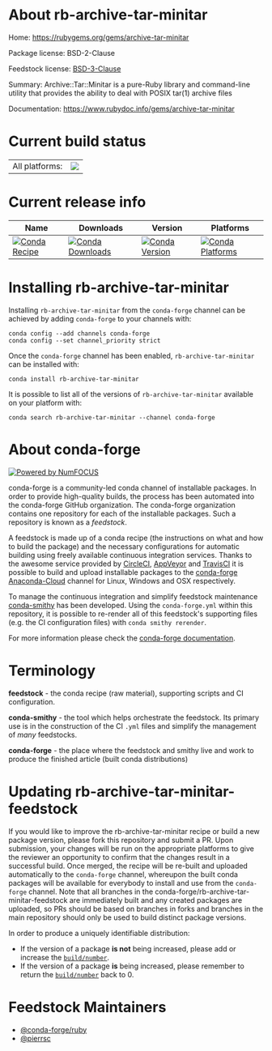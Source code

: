 About rb-archive-tar-minitar
============================

Home: https://rubygems.org/gems/archive-tar-minitar

Package license: BSD-2-Clause

Feedstock license: [BSD-3-Clause](https://github.com/conda-forge/rb-archive-tar-minitar-feedstock/blob/master/LICENSE.txt)

Summary: Archive::Tar::Minitar is a pure-Ruby library and command-line utility that provides the ability to deal with POSIX tar(1) archive files

Documentation: https://www.rubydoc.info/gems/archive-tar-minitar

Current build status
====================


<table><tr><td>All platforms:</td>
    <td>
      <a href="https://dev.azure.com/conda-forge/feedstock-builds/_build/latest?definitionId=7789&branchName=master">
        <img src="https://dev.azure.com/conda-forge/feedstock-builds/_apis/build/status/rb-archive-tar-minitar-feedstock?branchName=master">
      </a>
    </td>
  </tr>
</table>

Current release info
====================

| Name | Downloads | Version | Platforms |
| --- | --- | --- | --- |
| [![Conda Recipe](https://img.shields.io/badge/recipe-rb--archive--tar--minitar-green.svg)](https://anaconda.org/conda-forge/rb-archive-tar-minitar) | [![Conda Downloads](https://img.shields.io/conda/dn/conda-forge/rb-archive-tar-minitar.svg)](https://anaconda.org/conda-forge/rb-archive-tar-minitar) | [![Conda Version](https://img.shields.io/conda/vn/conda-forge/rb-archive-tar-minitar.svg)](https://anaconda.org/conda-forge/rb-archive-tar-minitar) | [![Conda Platforms](https://img.shields.io/conda/pn/conda-forge/rb-archive-tar-minitar.svg)](https://anaconda.org/conda-forge/rb-archive-tar-minitar) |

Installing rb-archive-tar-minitar
=================================

Installing `rb-archive-tar-minitar` from the `conda-forge` channel can be achieved by adding `conda-forge` to your channels with:

```
conda config --add channels conda-forge
conda config --set channel_priority strict
```

Once the `conda-forge` channel has been enabled, `rb-archive-tar-minitar` can be installed with:

```
conda install rb-archive-tar-minitar
```

It is possible to list all of the versions of `rb-archive-tar-minitar` available on your platform with:

```
conda search rb-archive-tar-minitar --channel conda-forge
```


About conda-forge
=================

[![Powered by
NumFOCUS](https://img.shields.io/badge/powered%20by-NumFOCUS-orange.svg?style=flat&colorA=E1523D&colorB=007D8A)](https://numfocus.org)

conda-forge is a community-led conda channel of installable packages.
In order to provide high-quality builds, the process has been automated into the
conda-forge GitHub organization. The conda-forge organization contains one repository
for each of the installable packages. Such a repository is known as a *feedstock*.

A feedstock is made up of a conda recipe (the instructions on what and how to build
the package) and the necessary configurations for automatic building using freely
available continuous integration services. Thanks to the awesome service provided by
[CircleCI](https://circleci.com/), [AppVeyor](https://www.appveyor.com/)
and [TravisCI](https://travis-ci.com/) it is possible to build and upload installable
packages to the [conda-forge](https://anaconda.org/conda-forge)
[Anaconda-Cloud](https://anaconda.org/) channel for Linux, Windows and OSX respectively.

To manage the continuous integration and simplify feedstock maintenance
[conda-smithy](https://github.com/conda-forge/conda-smithy) has been developed.
Using the ``conda-forge.yml`` within this repository, it is possible to re-render all of
this feedstock's supporting files (e.g. the CI configuration files) with ``conda smithy rerender``.

For more information please check the [conda-forge documentation](https://conda-forge.org/docs/).

Terminology
===========

**feedstock** - the conda recipe (raw material), supporting scripts and CI configuration.

**conda-smithy** - the tool which helps orchestrate the feedstock.
                   Its primary use is in the construction of the CI ``.yml`` files
                   and simplify the management of *many* feedstocks.

**conda-forge** - the place where the feedstock and smithy live and work to
                  produce the finished article (built conda distributions)


Updating rb-archive-tar-minitar-feedstock
=========================================

If you would like to improve the rb-archive-tar-minitar recipe or build a new
package version, please fork this repository and submit a PR. Upon submission,
your changes will be run on the appropriate platforms to give the reviewer an
opportunity to confirm that the changes result in a successful build. Once
merged, the recipe will be re-built and uploaded automatically to the
`conda-forge` channel, whereupon the built conda packages will be available for
everybody to install and use from the `conda-forge` channel.
Note that all branches in the conda-forge/rb-archive-tar-minitar-feedstock are
immediately built and any created packages are uploaded, so PRs should be based
on branches in forks and branches in the main repository should only be used to
build distinct package versions.

In order to produce a uniquely identifiable distribution:
 * If the version of a package **is not** being increased, please add or increase
   the [``build/number``](https://docs.conda.io/projects/conda-build/en/latest/resources/define-metadata.html#build-number-and-string).
 * If the version of a package **is** being increased, please remember to return
   the [``build/number``](https://docs.conda.io/projects/conda-build/en/latest/resources/define-metadata.html#build-number-and-string)
   back to 0.

Feedstock Maintainers
=====================

* [@conda-forge/ruby](https://github.com/conda-forge/ruby/)
* [@pierrsc](https://github.com/pierrsc/)


